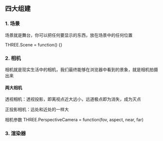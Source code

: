 ## 四大组建

### 1. 场景

场景就是舞台，你可以把任何要显示的东西，放在场景中的任何位置

THREE.Scene = function() {}

### 2. 相机

相机就是现实生活中的相机，我们最终能够在浏览器中看到的景象，就是相机拍摄出来

#### 两大相机

透视相机：透视投影，即离视点近大远小，远道极点即为消失，成为灭点

正投影相机：远处和近处的一样大

相机参数
THREE.PerspectiveCamera = function(fov, aspect, near, far)

### 

### 3. 渲染器